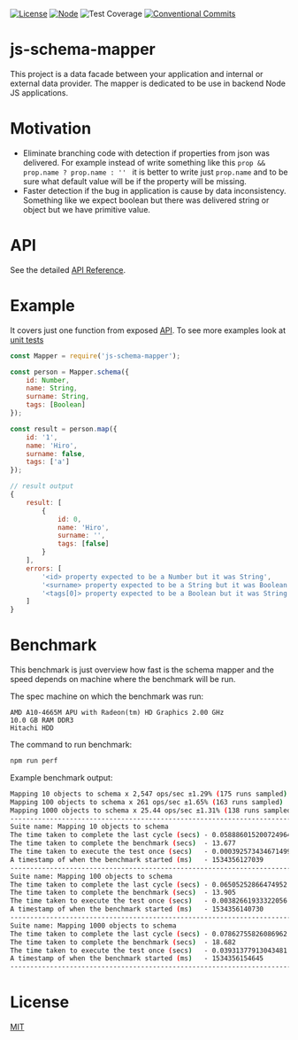 [![License](https://img.shields.io/badge/license-MIT-green.svg)](/LICENSE)
[![Node](https://img.shields.io/badge/node-%3E=8.0.0-green.svg)](https://nodejs.org/en/)
![Test Coverage](https://img.shields.io/badge/coverage-100%25-brightgreen.svg)
[![Conventional Commits](https://img.shields.io/badge/Conventional%20Commits-1.0.0-yellow.svg)](https://conventionalcommits.org)



# js-schema-mapper

This project is a data facade between your application and internal or external data provider. The mapper is dedicated to be use in backend Node JS applications.

# Motivation

- Eliminate branching code with detection if properties from json was delivered.
  For example instead of write something like this `prop && prop.name ? prop.name : '' ` it is better to write
  just `prop.name` and to be sure what default value will be if the property will be missing.
- Faster detection if the bug in application is cause by data inconsistency. Something like we expect
  boolean but there was delivered string or object but we have primitive value.


# API

See the detailed [API Reference](/API.md).

# Example

It covers just one function from exposed [API](/API.md).
To see more examples look at [unit tests](/test/mapper.js)

```javascript
const Mapper = require('js-schema-mapper');

const person = Mapper.schema({
    id: Number,
    name: String,
    surname: String,
    tags: [Boolean]
});

const result = person.map({
    id: '1',
    name: 'Hiro',
    surname: false,
    tags: ['a']
});
```

```javascript
// result output
{
    result: [
        {
            id: 0,
            name: 'Hiro',
            surname: '',
            tags: [false]
        }
    ],
    errors: [
        '<id> property expected to be a Number but it was String',
        '<surname> property expected to be a String but it was Boolean',
        '<tags[0]> property expected to be a Boolean but it was String'
    ]
}
```

# Benchmark

This benchmark is just overview how fast is the schema mapper and the speed depends on 
machine where the benchmark will be run.


The spec machine on which the benchmark was run:
```
AMD A10-4665M APU with Radeon(tm) HD Graphics 2.00 GHz
10.0 GB RAM DDR3
Hitachi HDD
```

The command to run benchmark:
```bash
npm run perf
```

Example benchmark output:
```bash
Mapping 10 objects to schema x 2,547 ops/sec ±1.29% (175 runs sampled)
Mapping 100 objects to schema x 261 ops/sec ±1.65% (163 runs sampled)
Mapping 1000 objects to schema x 25.44 ops/sec ±1.31% (138 runs sampled)
--------------------------------------------------------------------------------------
Suite name: Mapping 10 objects to schema
The time taken to complete the last cycle (secs) - 0.058886015200724964
The time taken to complete the benchmark (secs)  - 13.677
The time taken to execute the test once (secs)   - 0.00039257343467149976
A timestamp of when the benchmark started (ms)   - 1534356127039
--------------------------------------------------------------------------------------
Suite name: Mapping 100 objects to schema
The time taken to complete the last cycle (secs) - 0.06505252866474952
The time taken to complete the benchmark (secs)  - 13.905
The time taken to execute the test once (secs)   - 0.00382661933322056
A timestamp of when the benchmark started (ms)   - 1534356140730
--------------------------------------------------------------------------------------
Suite name: Mapping 1000 objects to schema
The time taken to complete the last cycle (secs) - 0.07862755826086962
The time taken to complete the benchmark (secs)  - 18.682
The time taken to execute the test once (secs)   - 0.03931377913043481
A timestamp of when the benchmark started (ms)   - 1534356154645
--------------------------------------------------------------------------------------
```

# License
 [MIT](/LICENSE)